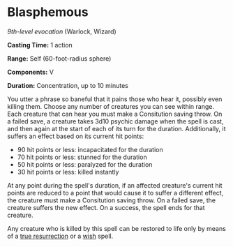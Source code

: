 # Blasphemous
*9th-level evocation* (Warlock, Wizard)

**Casting Time:** 1 action

**Range:** Self (60-foot-radius sphere)

**Components:** V

**Duration:** Concentration, up to 10 minutes

You utter a phrase so baneful that it pains those who hear it, possibly even killing them. Choose any number of creatures you can see within range. Each creature that can hear you must make a Consitution saving throw. On a failed save, a creature takes 3d10 psychic damage when the spell is cast, and then again at the start of each of its turn for the duration. Additionally, it suffers an effect based on its current hit points:

* 90 hit points or less: incapacitated for the duration
* 70 hit points or less: stunned for the duration
* 50 hit points or less: paralyzed for the duration
* 30 hit points or less: killed instantly

At any point during the spell's duration, if an affected creature's current hit points are reduced to a point that would cause it to suffer a different effect, the creature must make a Consitution saving throw. On a failed save, the creature suffers the new effect. On a success, the spell ends for that creature.

Any creature who is killed by this spell can be restored to life only by means of a [true resurrection](/Magic/Spells/true-resurrection.md) or a [wish](/Magic/Spells/wish.md) spell.
